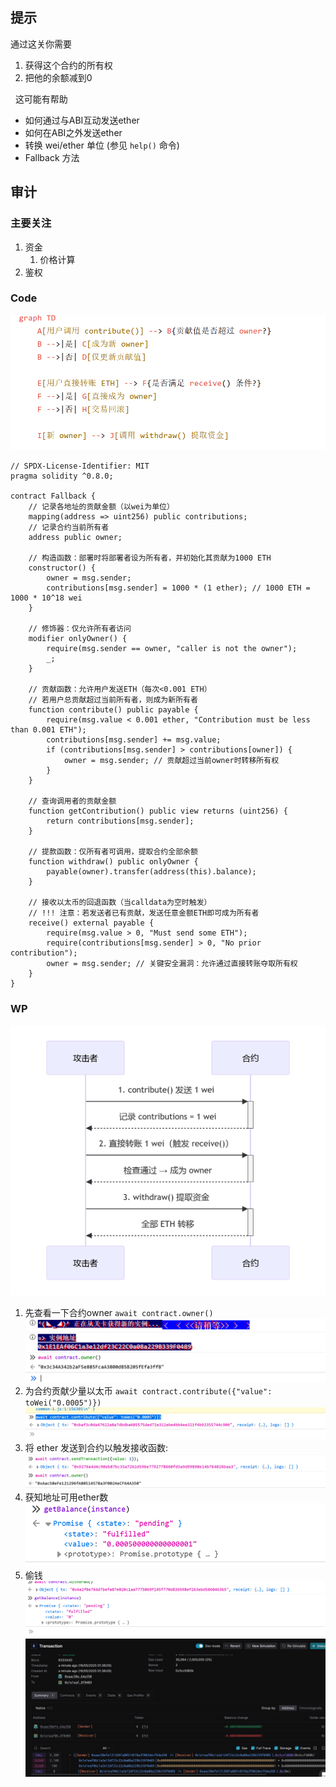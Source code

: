 
## 提示
通过这关你需要

1. 获得这个合约的所有权
2. 把他的余额减到0

  这可能有帮助

- 如何通过与ABI互动发送ether
- 如何在ABI之外发送ether
- 转换 wei/ether 单位 (参见 `help()` 命令)
- Fallback 方法


## 审计

### 主要关注
1. 资金
	1. 价格计算
2. 鉴权

### Code
![](media/Pasted%20image%2020250516014524.png)

```Solidty
// SPDX-License-Identifier: MIT
pragma solidity ^0.8.0;

contract Fallback {
    // 记录各地址的贡献金额（以wei为单位）
    mapping(address => uint256) public contributions;
    // 记录合约当前所有者
    address public owner;

    // 构造函数：部署时将部署者设为所有者，并初始化其贡献为1000 ETH
    constructor() {
        owner = msg.sender;
        contributions[msg.sender] = 1000 * (1 ether); // 1000 ETH = 1000 * 10^18 wei
    }

    // 修饰器：仅允许所有者访问
    modifier onlyOwner() {
        require(msg.sender == owner, "caller is not the owner");
        _;
    }

    // 贡献函数：允许用户发送ETH（每次<0.001 ETH）
    // 若用户总贡献超过当前所有者，则成为新所有者
    function contribute() public payable {
        require(msg.value < 0.001 ether, "Contribution must be less than 0.001 ETH");
        contributions[msg.sender] += msg.value;
        if (contributions[msg.sender] > contributions[owner]) {
            owner = msg.sender; // 贡献超过当前owner时转移所有权
        }
    }

    // 查询调用者的贡献金额
    function getContribution() public view returns (uint256) {
        return contributions[msg.sender];
    }

    // 提款函数：仅所有者可调用，提取合约全部余额
    function withdraw() public onlyOwner {
        payable(owner).transfer(address(this).balance);
    }

    // 接收以太币的回退函数（当calldata为空时触发）
    // !!! 注意：若发送者已有贡献，发送任意金额ETH即可成为所有者
    receive() external payable {
        require(msg.value > 0, "Must send some ETH");
        require(contributions[msg.sender] > 0, "No prior contribution");
        owner = msg.sender; // 关键安全漏洞：允许通过直接转账夺取所有权
    }
}
```
### WP

![](media/Pasted%20image%2020250516014203.png)  

1. 先查看一下合约owner `await contract.owner()`![](media/Pasted%20image%2020250516011224.png)  
2. 为合约贡献少量以太币 `await contract.contribute({"value": toWei("0.0005")})`![](media/Pasted%20image%2020250516013438.png)  
3. 将 ether 发送到合约以触发接收函数:![](media/Pasted%20image%2020250516013620.png)  
4. 获知地址可用ether数![](media/Pasted%20image%2020250516013717.png)
5. 偷钱![](media/Pasted%20image%2020250516013823.png)![](media/Pasted%20image%2020250516013937.png)    
